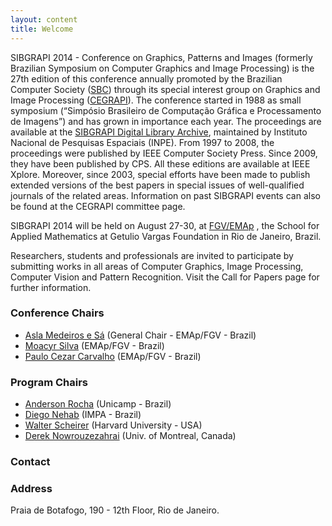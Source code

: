 ```yaml
---
layout: content
title: Welcome 
---
```


SIBGRAPI 2014 - Conference on Graphics, Patterns and Images (formerly
Brazilian Symposium on Computer Graphics and Image Processing) is the
27th edition of this conference annually promoted by the Brazilian
Computer Society ([SBC](http://www.sbc.org.br/)) through its special
interest group on Graphics and Image Processing
([CEGRAPI](http://www.imago.ufpr.br/cegrapi/)). The conference started
in 1988 as small symposium (“Simpósio Brasileiro de Computação Gráfica
e Processamento de Imagens”) and has grown in importance each
year. The proceedings are available at the
[SIBGRAPI Digital Library Archive](http://sibgrapi.sid.inpe.br/),
maintained by Instituto Nacional de Pesquisas Espaciais (INPE). From
1997 to 2008, the proceedings were published by IEEE Computer Society
Press. Since 2009, they have been published by CPS. All these editions
are available at IEEE Xplore. Moreover, since 2003, special efforts
have been made to publish extended versions of the best papers in
special issues of well-qualified journals of the related
areas. Information on past SIBGRAPI events can also be found at the
CEGRAPI committee page.

SIBGRAPI 2014 will be held on August 27-30, at
[FGV/EMAp](http://emap.fgv.br/) , the School for Applied Mathematics
at Getulio Vargas Foundation in Rio de Janeiro, Brazil.

Researchers, students and professionals are invited to participate by
submitting works in all areas of Computer Graphics, Image Processing,
Computer Vision and Pattern Recognition. Visit the Call for Papers
page for further information.

### Conference Chairs

- [Asla Medeiros e Sá](http://emap.fgv.br/people/asla.sa.html) (General Chair - EMAp/FGV - Brazil)
- [Moacyr Silva](http://emap.fgv.br/people/moacyr.silva.html) (EMAp/FGV - Brazil) 
- [Paulo Cezar Carvalho](http://emap.fgv.br/people/paulo.carvalho.html) (EMAp/FGV - Brazil) 

### Program Chairs

- [Anderson Rocha](http://www.ic.unicamp.br/~rocha/) (Unicamp - Brazil) 
- [Diego Nehab](http://w3.impa.br/~diego/) (IMPA - Brazil) 
- [Walter Scheirer](http://www.wjscheirer.com/) (Harvard University - USA)  
- [Derek Nowrouzezahrai](http://www.iro.umontreal.ca/~derek/) (Univ. of Montreal, Canada)  

### Contact

<p><script type='text/javascript'>var a = new Array('sibgrapi2014','@gmail.com');document.write("<a href='mailto:"+a[0]+a[1]+"'>"+a[0]+a[1]+"</a>");</script></p>

### Address

Praia de Botafogo, 190 - 12th Floor, Rio de Janeiro.


